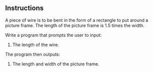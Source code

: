 ## Instructions
A piece of wire is to be bent in the form of a rectangle to put around a picture frame. The length of the picture frame is 1.5 times the width.

Write a program that prompts the user to input:
1. The length of the wire.

The program then outputs:
1. The length and width of the picture frame.

